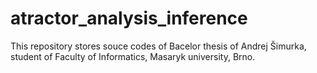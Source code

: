 # atractor_analysis_inference
This repository stores souce codes of Bacelor thesis of Andrej Šimurka, student of Faculty of Informatics, Masaryk university, Brno.
